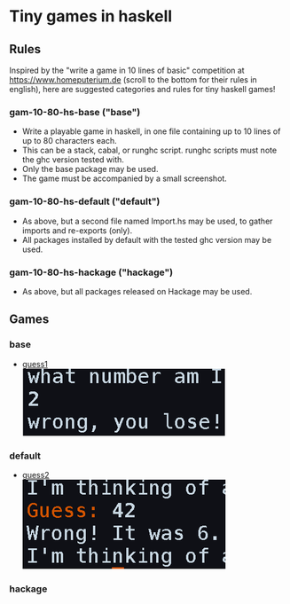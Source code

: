 # Tiny games in haskell

## Rules

Inspired by the "write a game in 10 lines of basic" competition at
https://www.homeputerium.de (scroll to the bottom for their rules in english),
here are suggested categories and rules for tiny haskell games!

### gam-10-80-hs-base ("base")

- Write a playable game in haskell, in one file containing up to 10 lines of up to 80 characters each.
- This can be a stack, cabal, or runghc script. runghc scripts must note the ghc version tested with.
- Only the base package may be used.
- The game must be accompanied by a small screenshot.

### gam-10-80-hs-default ("default")

- As above, but a second file named Import.hs may be used, to gather imports and re-exports (only).
- All packages installed by default with the tested ghc version may be used.

### gam-10-80-hs-hackage ("hackage")

- As above, but all packages released on Hackage may be used.

<!--
General:
- In competition settings, the game must run on all major platforms for maximum points.
- A complete entry consists of a zipped, tarred, or git-tagged directory FOO containing FOO.hs and a README.
-->

## Games

### base

- [guess1<br>![](gam-10-80-hs-base/guess1.png)](gam-10-80-hs-base/guess1.hs)

### default

- [guess2<br>![](gam-10-80-hs-default/guess2.png)](gam-10-80-hs-default/guess2.hs)

### hackage

